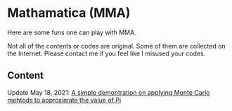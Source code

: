 # Mathamatica (MMA)

Here are some funs one can play with MMA.

Not all of the contents or codes are original. Some of them are collected on the Internet. Please contact me if you feel like I misused your codes.

## Content

Update May 18, 2021: [A simple demontration on applying Monte Carlo mehtods to approximate the value of Pi](Math/Monte%20Carlo%20mehtod%20estimates%20Pi.nb)
